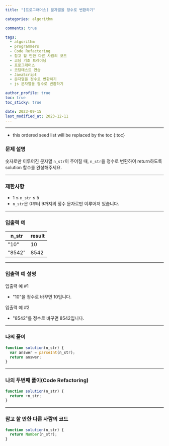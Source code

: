 ```yaml
---
title: "[프로그래머스] 문자열을 정수로 변환하기"

categories: algorithm

comments: true

tags:
  - algorithm
  - programmers
  - Code Refactoring
  - 참고 할 만한 다른 사람의 코드
  - 코딩 기초 트레이닝
  - 프로그래머스
  - 코딩테스트 연습
  - JavaScript
  - 문자열을 정수로 변환하기
  - js 문자열을 정수로 변환하기

author_profile: true
toc: true
toc_sticky: true

date: 2023-09-15
last_modified_at: 2023-12-11
---
```


---

<!-- prettier-ignore -->
* this ordered seed list will be replaced by the toc 
{:toc}

### 문제 설명

숫자로만 이루어진 문자열 `n_str`이 주어질 때, `n_str`을 정수로 변환하여 return하도록 solution 함수를 완성해주세요.

---

### 제한사항

- 1 ≤ `n_str` ≤ 5
- `n_str`은 0부터 9까지의 정수 문자로만 이루어져 있습니다.

---

### 입출력 예

| n_str  | result |
| ------ | ------ |
| "10"   | 10     |
| "8542" | 8542   |

---

### 입출력 예 설명

입출력 예 #1

- "10"을 정수로 바꾸면 10입니다.

입출력 예 #2

- "8542"를 정수로 바꾸면 8542입니다.

---

### 나의 풀이

```jsx
function solution(n_str) {
  var answer = parseInt(n_str);
  return answer;
}
```

---

### 나의 두번째 풀이(Code Refactoring)

```jsx
function solution(n_str) {
  return +n_str;
}
```

---

### 참고 할 만한 다른 사람의 코드

```jsx
function solution(n_str) {
  return Number(n_str);
}
```
